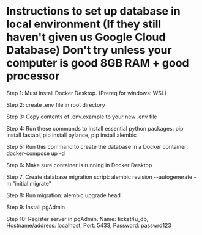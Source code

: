 # Instructions to set up database in local environment (If they still haven't given us Google Cloud Database) Don't try unless your computer is good 8GB RAM + good processor

Step 1: Must install Docker Desktop. (Prereq for windows: WSL)

Step 2: create .env file in root directory

Step 3: Copy contents of .env.example to your new .env file

Step 4: Run these commands to install essential python packages: pip install fastapi, pip install pylance, pip install alembic

Step 5: Run this command to create the database in a Docker container: docker-compose up -d

Step 6: Make sure container is running in Docker Desktop

Step 7: Create database migration script: alembic revision --autogenerate -m "initial migrate"

Step 8: Run migration: alembic upgrade head 

Step 9: Install pgAdmin

Step 10: Register server in pgAdmin. Name: ticket4u_db, Hostname/address: localhost, Port: 5433, Password: passwrd123 
